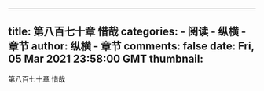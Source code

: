 
---
title: 第八百七十章  惜哉
categories: 
    - 阅读
    - 纵横 - 章节
author: 纵横 - 章节
comments: false
date: Fri, 05 Mar 2021 23:58:00 GMT
thumbnail: 
---

<div>   
第八百七十章  惜哉  
</div>
            